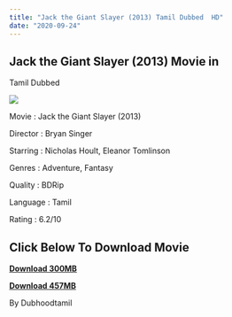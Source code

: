 ```yaml
---
title: "Jack the Giant Slayer (2013) Tamil Dubbed  HD"
date: "2020-09-24"
---
```


## Jack the Giant Slayer (2013) Movie in  
Tamil Dubbed  

[![](https://1.bp.blogspot.com/-S6MyFhULMHk/Xp8uX05ODGI/AAAAAAAAAlY/wOwiElhvCm8TfYWlRTcaCElxQdJhgD3SwCNcBGAsYHQ/w400-h250/366450.jpg)](https://1.bp.blogspot.com/-S6MyFhULMHk/Xp8uX05ODGI/AAAAAAAAAlY/wOwiElhvCm8TfYWlRTcaCElxQdJhgD3SwCNcBGAsYHQ/s1600/366450.jpg)

Movie : Jack the Giant Slayer (2013) 

Director : Bryan Singer 

Starring : Nicholas Hoult, Eleanor Tomlinson 

Genres : Adventure, Fantasy 

Quality : BDRip 

Language : Tamil 

Rating : 6.2/10

## **Click Below To Download Movie**

**[Download 300MB](https://oncehelp.com/jack-the-giant-1)**

**[Download 457MB](https://oncehelp.com/jack-the-giant-2)**

By Dubhoodtamil
